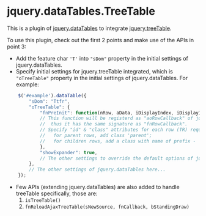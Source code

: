 jquery.dataTables.TreeTable
===========================

This is a plugin of [jquery.dataTables](http://datatables.net) to integrate [jquery.treeTable](https://github.com/ludo/jquery-treetable).

To use this plugin, check out the first 2 points and make use of the APIs in point 3:
* Add the feature char `'T'` into `"sDom"` property in the initial settings of jquery.dataTables.
* Specify initial settings for jquery.treeTable integrated, which is `"oTreeTable"` property in the initial settings of jquery.dataTables.
For example:

```javascript
    $('#example').dataTable({
        "sDom": "Ttfr",
        "oTreeTable": {
            "fnPreInit": function(nRow, aData, iDisplayIndex, iDisplayIndexFull) {
            // This function will be registerd as "aoRowCallback" of jquery.dataTables,
            //  thus it has the same signature as "fnRowCallback".
            // Specify "id" & "class" attributes for each row (TR) required by jquery.treeTable:
            //   for parent rows, add class 'parent';
            //   for children rows, add a class with name of prefix - 'child-of-' and parent id
            },
            "showExpander": true,
            // The other settings to override the default options of jquery.treeTable, e.g. childPrefix, etc.
        },
        // The other settings of jquery.dataTables here...
    });
```

* Few APIs (extending jquery.dataTables) are also added to handle treeTable specifically, those are:
  1. `isTreeTable()`
  2. `fnReloadAjaxTreeTable(sNewSource, fnCallback, bStandingDraw)`

